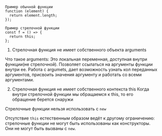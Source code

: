``` 
Пример обычной функции
function (element) {
  return element.length;
});
```
```
Пример стрелочной функции
const f = () => {
  return this;
};
```

1) Стрелочная функция не имеет собственного объекта arguments

Что такое arguments:
Это локальная переменная, доступная внутри функции(не стрелочной). Позволяет ссылаться на аргументы функции внутри ее. Работа с argumets, дает возможность узнать кол переданных аргументов, присвоить значения аргументу и работать со всеми аргументами.

2) Стрелочная функция не имеет собственного контекста this 
Когда внутри стрелочной функции мы обращаемся к this, то его обращение берется снаружи

Стрелочные функции нельзя использовать с `new`

Отсутствие `this` естественным образом ведёт к другому ограничению: стрелочные функции не могут быть использованы как конструкторы. Они не могут быть вызваны с `new`.